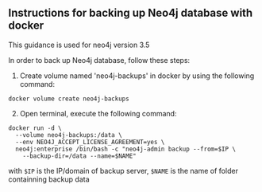 ## Instructions for backing up Neo4j database with docker
This guidance is used for neo4j version 3.5

In order to back up Neo4j database, follow these steps:
1. Create volume named 'neo4j-backups' in docker by using the following command:
```
docker volume create neo4j-backups
```
2. Open terminal, execute the following command:
```
docker run -d \
  --volume neo4j-backups:/data \
  --env NEO4J_ACCEPT_LICENSE_AGREEMENT=yes \
  neo4j:enterprise /bin/bash -c "neo4j-admin backup --from=$IP \
    --backup-dir=/data --name=$NAME"
```
with `$IP` is the IP/domain of backup server, `$NAME` is the name of folder containning backup data

